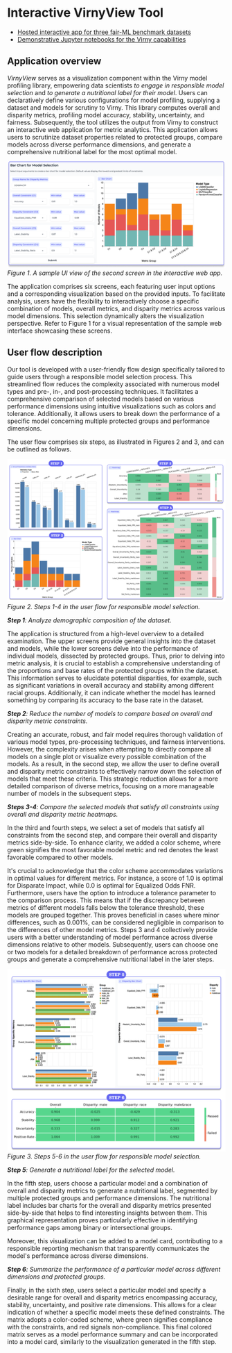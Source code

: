 # Interactive VirnyView Tool

* [Hosted interactive app for three fair-ML benchmark datasets](https://huggingface.co/spaces/denys-herasymuk/virny-demo)
* [Demonstrative Jupyter notebooks for the Virny capabilities](https://huggingface.co/spaces/denys-herasymuk/virny-demo/tree/main/notebooks)


## Application overview

_VirnyView_ serves as a visualization component within the Virny model profiling library, empowering data scientists
_to engage in responsible model selection_ and _to generate a nutritional label for their model_. Users can declaratively
define various configurations for model profiling, supplying a dataset and models for scrutiny to Virny. This library
computes overall and disparity metrics, profiling model accuracy, stability, uncertainty, and fairness. 
Subsequently, the tool utilizes the output from Virny to construct an interactive web application for metric analytics. 
This application allows users to scrutinize dataset properties related to protected groups, compare models 
across diverse performance dimensions, and generate a comprehensive nutritional label for the most optimal model.

![UI view of the second screen in the interactive web app](./Interactive_Web_App_Demo_files/UI_View.png)
*Figure 1. A sample UI view of the second screen in the interactive web app.*

The application comprises six screens, each featuring user input options and a corresponding visualization 
based on the provided inputs. To facilitate analysis, users have the flexibility to interactively choose a specific combination of models,
overall metrics, and disparity metrics across various model dimensions. This selection dynamically alters the visualization perspective.
Refer to Figure 1 for a visual representation of the sample web interface showcasing these screens.


## User flow description

Our tool is developed with a user-friendly flow design specifically tailored to guide users through a responsible model selection process.
This streamlined flow reduces the complexity associated with numerous model types and pre-, in-, and post-processing techniques.
It facilitates a comprehensive comparison of selected models based on various performance dimensions using intuitive visualizations 
such as colors and tolerance. Additionally, it allows users to break down the performance of a specific model 
concerning multiple protected groups and performance dimensions.

The user flow comprises six steps, as illustrated in Figures 2 and 3, and can be outlined as follows.

![Steps 1-4 in the user flow for responsible model selection](./Interactive_Web_App_Demo_files/Step1-4.png)
*Figure 2. Steps 1-4 in the user flow for responsible model selection.*

_**Step 1**: Analyze demographic composition of the dataset._

The application is structured from a high-level overview to a detailed examination. The upper screens provide general insights
into the dataset and models, while the lower screens delve into the performance of individual models, dissected by protected groups.
Thus, prior to delving into metric analysis, it is crucial to establish a comprehensive understanding of the proportions and 
base rates of the protected groups within the dataset. This information serves to elucidate potential disparities, for example, 
such as significant variations in overall accuracy and stability among different racial groups. Additionally, it can indicate 
whether the model has learned something by comparing its accuracy to the base rate in  the dataset.

_**Step 2**: Reduce the number of models to compare based on overall and disparity metric constraints._

Creating an accurate, robust, and fair model requires thorough validation of various model types, pre-processing techniques,
and fairness interventions. However, the complexity arises when attempting to directly compare all models on a single plot or
visualize every possible combination of the models. As a result, in the second step, we allow the user to define overall and
disparity metric constraints to effectively narrow down the selection of models that meet these criteria. This strategic reduction allows
for a more detailed comparison of diverse metrics, focusing on a more manageable number of models in the subsequent steps.

_**Steps 3-4**: Compare the selected models that satisfy all constraints using overall and disparity metric heatmaps._

In the third and fourth steps, we select a set of models that satisfy all constraints from the second step, 
and compare their overall and disparity metrics side-by-side. To enhance clarity, we added a color scheme, where green signifies
the most favorable model metric and red denotes the least favorable compared to other models.

It's crucial to acknowledge that the color scheme accommodates variations in optimal values for different metrics. 
For instance, a score of 1.0 is optimal for Disparate Impact, while 0.0 is optimal for Equalized Odds FNR. Furthermore, 
users have the option to introduce a tolerance parameter to the comparison process. This means that if the discrepancy 
between metrics of different models falls below the tolerance threshold, these models are grouped together. This proves beneficial
in cases where minor differences, such as 0.001%, can be considered negligible in comparison to the differences of other model metrics.
Steps 3 and 4 collectively provide users with a better understanding of model performance across diverse dimensions relative to other models. 
Subsequently, users can choose one or two models for a detailed breakdown of performance across protected groups 
and generate a comprehensive nutritional label in the later steps.


![Steps 5-6 in the user flow for responsible model selection](./Interactive_Web_App_Demo_files/Step5-6.png)
*Figure 3. Steps 5-6 in the user flow for responsible model selection.*

_**Step 5**: Generate a nutritional label for the selected model._

In the fifth step, users choose a particular model and a combination of overall and disparity metrics to generate a nutritional label, 
segmented by multiple protected groups and performance dimensions. The nutritional label includes bar charts for 
the overall and disparity metrics presented side-by-side that helps to find interesting insights between them. 
This graphical representation proves particularly effective in identifying performance gaps among binary or intersectional groups.

Moreover, this visualization can be added to a model card, contributing to a responsible reporting mechanism that transparently 
communicates the model's performance across diverse dimensions.

_**Step 6**: Summarize the performance of a particular model across different dimensions and protected groups._

Finally, in the sixth step, users select a particular model and specify a desirable range for overall and disparity metrics
encompassing accuracy, stability, uncertainty, and positive rate dimensions. This allows for a clear indication of whether a specific model 
meets these defined constraints. The matrix adopts a color-coded scheme, where green signifies compliance with the constraints, 
and red signals non-compliance. This final colored matrix serves as a model performance summary and can be incorporated into a model card, 
similarly to the visualization generated in the fifth step.
